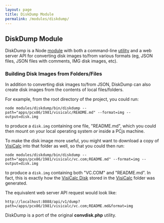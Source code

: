 ```yaml
---
layout: page
title: DiskDump Module
permalink: /modules/diskdump/
---
```


DiskDump Module
---------------

DiskDump is a Node [module](lib/diskdump.js) with both a command-line [utility](bin/diskdump) and a web server API
for converting disk images to/from various formats (eg, JSON files, JSON files with comments, IMG disk images, etc). 

### Building Disk Images from Folders/Files

In addition to converting disk images to/from JSON, DiskDump can also create disk images from the contents of local
files/folders.

For example, from the root directory of the project, you could run:

	node modules/diskdump/bin/diskdump --path="apps/pcx86/1981/visicalc/README.md" --format=img --output=disk.img

to produce a `disk.img` containing one file, "README.md", which you could then mount on your local operating
system *or* inside a PCjs machine.

To make the disk image more useful, you might want to download a copy of [VisiCalc](http://www.bricklin.com/history/vcexecutable.htm)
into that folder as well, so that you could then run:

	node modules/diskdump/bin/diskdump --path="apps/pcx86/1981/visicalc/vc.com;README.md" --format=img --output=disk.img

to produce a `disk.img` containing both "VC.COM" and "README.md".  In fact, this is exactly how the
[VisiCalc Disk](/apps/pcx86/1981/visicalc/VISICALC1981.json) stored in the [VisiCalc](/apps/pcx86/1981/visicalc/)
folder was generated.

The equivalent web server API request would look like:

	http://localhost:8088/api/v1/dump?path=/apps/pcx86/1981/visicalc/vc.com;README.md&format=img
	
DiskDump is a port of the original **convdisk.php** utility.
